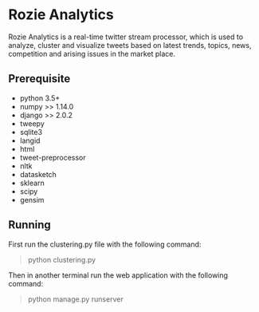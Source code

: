 # Rozie Analytics

Rozie Analytics is a real-time twitter stream processor, which is used to analyze, cluster and visualize tweets based on latest trends, topics, news, competition and arising issues in the market place.

## Prerequisite
- python 3.5+
- numpy >> 1.14.0
- django >> 2.0.2
- tweepy
- sqlite3
- langid
- html
- tweet-preprocessor
- nltk
- datasketch
- sklearn
- scipy
- gensim


## Running
First run the clustering.py file with the following command:

> python clustering.py

Then in another terminal run the web application with the following command:

> python manage.py runserver
